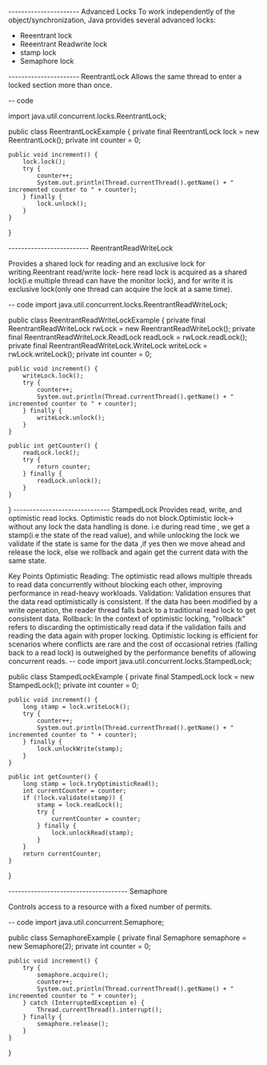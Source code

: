 ---------------------- Advanced Locks
To work independently of the object/synchronization, Java provides several advanced locks:

- Reeentrant lock
- Reeentrant Readwrite lock
- stamp lock
- Semaphore lock

---------------------- ReentrantLock
Allows the same thread to enter a locked section more than once.

-- code

import java.util.concurrent.locks.ReentrantLock;

public class ReentrantLockExample {
private final ReentrantLock lock = new ReentrantLock();
private int counter = 0;

    public void increment() {
        lock.lock();
        try {
            counter++;
            System.out.println(Thread.currentThread().getName() + " incremented counter to " + counter);
        } finally {
            lock.unlock();
        }
    }

}

------------------------- ReentrantReadWriteLock

Provides a shared lock for reading and an exclusive lock for writing.Reentrant read/write lock- here read lock is acquired as a shared lock(i.e multiple thread can have the monitor lock),
and for write it is exclusive lock(only one thread can acquire the lock at a same time).

-- code
import java.util.concurrent.locks.ReentrantReadWriteLock;

public class ReentrantReadWriteLockExample {
private final ReentrantReadWriteLock rwLock = new ReentrantReadWriteLock();
private final ReentrantReadWriteLock.ReadLock readLock = rwLock.readLock();
private final ReentrantReadWriteLock.WriteLock writeLock = rwLock.writeLock();
private int counter = 0;

    public void increment() {
        writeLock.lock();
        try {
            counter++;
            System.out.println(Thread.currentThread().getName() + " incremented counter to " + counter);
        } finally {
            writeLock.unlock();
        }
    }

    public int getCounter() {
        readLock.lock();
        try {
            return counter;
        } finally {
            readLock.unlock();
        }
    }

}
------------------------------ StampedLock
Provides read, write, and optimistic read locks. Optimistic reads do not block.Optimistic lock-> without any lock the data handling is done. i.e during read time , we get a stamp(i.e the state of the read value),
and while unlocking the lock we validate if the state is same for the data ,if yes then we move ahead and release the lock, else we rollback and again get the current data with the same state.

Key Points
Optimistic Reading: The optimistic read allows multiple threads to read data concurrently without blocking each other, improving performance in read-heavy workloads.
Validation: Validation ensures that the data read optimistically is consistent. If the data has been modified by a write operation, the reader thread falls back to a traditional read lock to get consistent data.
Rollback: In the context of optimistic locking, "rollback" refers to discarding the optimistically read data if the validation fails and reading the data again with proper locking.
Optimistic locking is efficient for scenarios where conflicts are rare and the cost of occasional retries (falling back to a read lock) is outweighed by the performance benefits of allowing concurrent reads.
-- code
import java.util.concurrent.locks.StampedLock;

public class StampedLockExample {
private final StampedLock lock = new StampedLock();
private int counter = 0;

    public void increment() {
        long stamp = lock.writeLock();
        try {
            counter++;
            System.out.println(Thread.currentThread().getName() + " incremented counter to " + counter);
        } finally {
            lock.unlockWrite(stamp);
        }
    }

    public int getCounter() {
        long stamp = lock.tryOptimisticRead();
        int currentCounter = counter;
        if (!lock.validate(stamp)) {
            stamp = lock.readLock();
            try {
                currentCounter = counter;
            } finally {
                lock.unlockRead(stamp);
            }
        }
        return currentCounter;
    }

}

------------------------------------- Semaphore

Controls access to a resource with a fixed number of permits.

-- code
import java.util.concurrent.Semaphore;

public class SemaphoreExample {
private final Semaphore semaphore = new Semaphore(2);
private int counter = 0;

    public void increment() {
        try {
            semaphore.acquire();
            counter++;
            System.out.println(Thread.currentThread().getName() + " incremented counter to " + counter);
        } catch (InterruptedException e) {
            Thread.currentThread().interrupt();
        } finally {
            semaphore.release();
        }
    }

}
